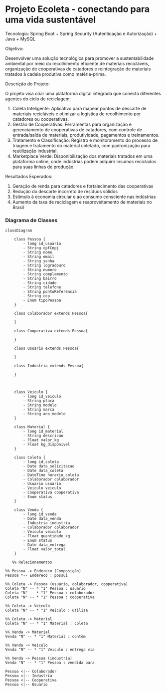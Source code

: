 # Projeto Ecoleta -  conectando para uma vida sustentável #

Tecnologia: Spring Boot + Spring Security (Autenticação e Autorização) + Java + MySQL

Objetivo:

 Desenvolver uma solução tecnológica para promover a sustentabilidade ambiental 
por meio do recolhimento eficiente de materiais recicláveis, organização de 
cooperativas de catadores e reintegração de materiais tratados à cadeia produtiva 
como matéria-prima.

Descrição do Projeto:

 O projeto visa criar uma plataforma digital integrada que conecta diferentes agentes 
do ciclo de reciclagem:

1. Coleta Inteligente: Aplicativo para mapear pontos de descarte de materiais 
recicláveis e otimizar a logística de recolhimento por catadores ou cooperativas.
2. Gestão de Cooperativas: Ferramentas para organização e gerenciamento 
de cooperativas de catadores, com controle de entrada/saída de materiais, 
produtividade, pagamentos e treinamentos.
3. Tratamento e Classificação: Registro e monitoramento do processo de triagem 
e tratamento do material coletado, com padronização para reutilização 
industrial.
4. Marketplace Verde: Disponibilização dos materiais tratados em uma 
plataforma online, onde indústrias podem adquirir insumos reciclados para suas 
linhas de produção.

Resultados Esperados:

1. Geração de renda para catadores e fortalecimento das cooperativas
2. Redução do descarte incorreto de resíduos sólidos
3. Estímulo à economia circular e ao consumo consciente nas indústrias
4. Aumento da taxa de reciclagem e reaproveitamento de materiais no Brasil


### Diagrama de Classes ###
```mermaid
classDiagram

    class Pessoa {
        - long id_usuario
        - String cpfCnpj
        - String nome
        - String email
        - String senha
        - String logradouro
        - String numero
        - String complemento
        - String bairro
        - String cidade
        - String telefone
        - String pontoReferencia
        - String cep
        - Enum tipoPessoa
    }

    class Colaborador extends Pessoa{

    }

    class Cooperativa extends Pessoa{
        
    }

    class Usuario extends Pessoa{
        
    }

    class Industria extends Pessoa{
        
    }



    class Veiculo {
        - long id_veiculo
        - String placa
        - String modelo
        - String marca
        - String ano_modelo
    }

    class Material {
        - long id_material
        - String descricao
        - Float valor_kg
        - Float kg_disponivel
    }

    class Coleta {
        - long id_coleta
        - Date data_solicitacao
        - Date data_coleta
        - DateTime horario_coleta
        - Colaborador colaborador
        - Usuario usuario
        - Veiculo veiculo
        - Cooperativa cooperativa
        - Enum status
    }

    class Venda {
        - long id_venda
        - Date data_venda
        - Industria industria
        - Colaborador colaborador
        - Veiculo veiculo
        - Float quantidade_kg
        - Enum status
        - Date data_entrega
        - Float valor_total
    }

   %% Relacionamentos

%% Pessoa -> Endereco (Composição)
Pessoa *-- Endereco : possui

%% Coleta -> Pessoa (usuário, colaborador, cooperativa)
Coleta "N" -- * "1" Pessoa : usuario
Coleta "N" -- * "1" Pessoa : colaborador
Coleta "N" -- * "1" Pessoa : cooperativa

%% Coleta -> Veiculo
Coleta "N" -- * "1" Veiculo : utiliza

%% Coleta -> Material
Coleta "N" -- * "1" Material : coleta

%% Venda -> Material
Venda "N" -- * "1" Material : contém

%% Venda -> Veiculo
Venda "N" -- * "1" Veiculo : entrega via

%% Venda -> Pessoa (industria)
Venda "N" -- * "1" Pessoa : vendida para

Pessoa <|-- Colaborador
Pessoa <|-- Industria
Pessoa <|-- Cooperativa
Pessoa <|-- Usuario
```
